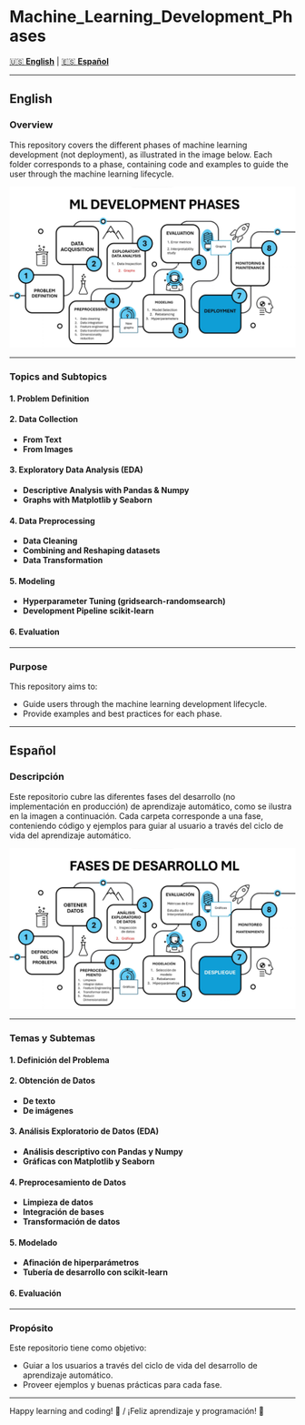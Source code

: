 # Machine_Learning_Development_Phases

[🇺🇸 **English**](#english) | [🇪🇸 **Español**](#español)

---

## English

### Overview
This repository covers the different phases of machine learning development (not deployment), as illustrated in the image below. Each folder corresponds to a phase, containing code and examples to guide the user through the machine learning lifecycle.

![Development Phases](Development_phases.jpg)

---

### Topics and Subtopics

#### 1. Problem Definition

#### 2. Data Collection
- **From Text** 
- **From Images**

#### 3. Exploratory Data Analysis (EDA)
- **Descriptive Analysis with Pandas & Numpy**
- **Graphs with Matplotlib y Seaborn**

#### 4. Data Preprocessing
- **Data Cleaning**
- **Combining and Reshaping datasets**
- **Data Transformation**

#### 5. Modeling
- **Hyperparameter Tuning (gridsearch-randomsearch)**
- **Development Pipeline scikit-learn** 

#### 6. Evaluation

---

### Purpose
This repository aims to:
- Guide users through the machine learning development lifecycle.
- Provide examples and best practices for each phase.

---

## Español

### Descripción
Este repositorio cubre las diferentes fases del desarrollo (no implementación en producción) de aprendizaje automático, como se ilustra en la imagen a continuación. Cada carpeta corresponde a una fase, conteniendo código y ejemplos para guiar al usuario a través del ciclo de vida del aprendizaje automático.

![Fases de Desarrollo](Fases_de_Desarrollo.jpg)

---

### Temas y Subtemas

#### 1. Definición del Problema

#### 2. Obtención de Datos
- **De texto** 
- **De imágenes**

#### 3. Análisis Exploratorio de Datos (EDA)
- **Análisis descriptivo con Pandas y Numpy** 
- **Gráficas con Matplotlib y Seaborn**

#### 4. Preprocesamiento de Datos
- **Limpieza de datos**
- **Integración de bases**
- **Transformación de datos**

#### 5. Modelado
- **Afinación de hiperparámetros**
- **Tubería de desarrollo con scikit-learn**

#### 6. Evaluación

---

### Propósito
Este repositorio tiene como objetivo:
- Guiar a los usuarios a través del ciclo de vida del desarrollo de aprendizaje automático.
- Proveer ejemplos y buenas prácticas para cada fase.
---

Happy learning and coding! 🚀 / ¡Feliz aprendizaje y programación! 🚀
